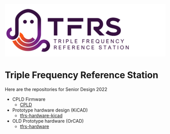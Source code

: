 ![logo](/images/general_logo.png)
# Triple Frequency Reference Station

Here are the repositories for Senior Design 2022

- CPLD Firmware
  - [CPLD](https://github.com/LETU-Senior-Design/CPLD)
- Prototype hardware design (KiCAD)
  - [tfrs-hardware-kicad](https://github.com/LETU-Senior-Design/tfrs-hardware-kicad)
- OLD Prototype hardware (OrCAD)
  - [tfrs-hardware](https://github.com/LETU-Senior-Design/tfrs-hardware)
